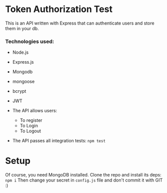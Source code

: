 # Token Authorization Test

This is an API written with Express that can authenticate users and store them in your db.

### Technologies used:
* Node.js
* Express.js
* Mongodb
* mongoose
* bcrypt
* JWT

* The API allows users:
   * To register
   * To Login
   * To Logout

* The API passes all integration tests: ```npm test```

# Setup

Of course, you need MongoDB installed.
Clone the repo and install its deps: ```npm i```
Then change your secret in ```config.js``` file and don't commit it with GIT :)